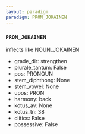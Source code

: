 ```yaml
---
layout: paradigm
paradigm: PRON_JOKAINEN
---
```

### ` PRON_JOKAINEN `

inflects like NOUN_JOKAINEN
* grade_dir: strengthen
* plurale_tantum: False
* pos: PRONOUN
* stem_diphthong: None
* stem_vowel: None
* upos: PRON
* harmony: back
* kotus_av: None
* kotus_tn: 38
* clitics: False
* possessive: False
